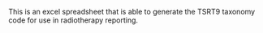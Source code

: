 This is an excel spreadsheet that is able to generate the TSRT9 taxonomy code for use in radiotherapy reporting.
